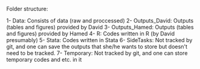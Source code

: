 Folder structure:

1- Data: Consists of data (raw and proccessed)
2- Outputs_David: Outputs (tables and figures) provided by David
3- Outputs_Hamed: Outputs (tables and figures) provided by Hamed
4- R: Codes written in R (by David presumably)
5- Stata: Codes written in Stata
6- SideTasks: Not tracked by git, and one can save the outputs that she/he wants to store but doesn't need to be tracked.
7- Temporary: Not tracked by git, and one can store temporary codes and etc. in it
